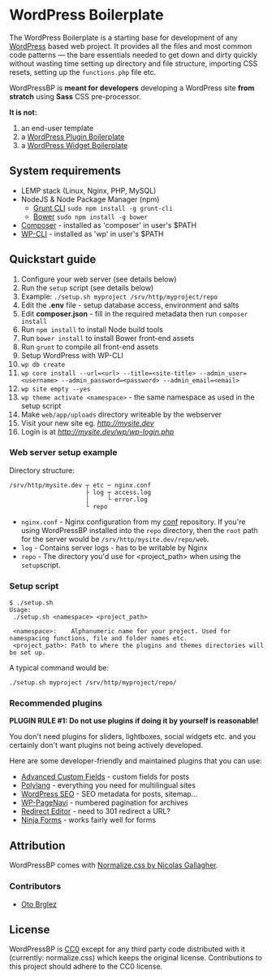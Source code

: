 # WordPress Boilerplate

The WordPress Boilerplate is a starting base for development of any [WordPress](http://wordpress.org)
based web project. It provides all the files and most common code patterns — the bare essentials needed
to get down and dirty quickly without wasting time setting up directory and file structure, importing
CSS resets, setting up the `functions.php` file etc.

WordPressBP is **meant for developers** developing a WordPress site **from stratch** using
**Sass** CSS pre-processor.

**It is not:**

1. an end-user template
2. a [WordPress Plugin Boilerplate](https://github.com/tommcfarlin/WordPress-Plugin-Boilerplate)
3. a [WordPress Widget Boilerplate](https://github.com/tommcfarlin/WordPress-Plugin-Boilerplate)


## System requirements

* LEMP stack (Linux, Nginx, PHP, MySQL)
* NodeJS & Node Package Manager (npm)
  * [Grunt CLI](http://gruntjs.com/getting-started#installing-the-cli) `sudo npm install -g grunt-cli`
  * [Bower](http://bower.io/) `sudo npm install -g bower`
* [Composer](https://getcomposer.org/) - installed as 'composer' in user's $PATH
* [WP-CLI](http://wp-cli.org/) - installed as 'wp' in user's $PATH


## Quickstart guide

1. Configure your web server (see details below)
2. Run the `setup` script (see details below)
  1. Example: `./setup.sh myproject /srv/http/myproject/repo`
3. Edit the **.env** file - setup database access, environment and salts
4. Edit **composer.json** - fill in the required metadata then run `composer install`
5. Run `npm install` to install Node build tools
6. Run `bower install` to install Bower front-end assets
7. Run `grunt` to compile all front-end assets
8. Setup WordPress with WP-CLI
  1. `wp db create`
  2. `wp core install --url=<url> --title=<site-title> --admin_user=<username> --admin_password=<password> --admin_email=<email>`
  3. `wp site empty --yes`
  4. `wp theme activate <namespace>` - the same namespace as used in the setup script
9. Make `web/app/uploads` directory writeable by the webserver
10. Visit your new site eg. *http://mysite.dev*
  1. Login is at *http://mysite.dev/wp/wp-login.php*


### Web server setup example

Directory structure:

```
/srv/http/mysite.dev ┬ etc ─ nginx.conf
                     ├ log ┬ access.log
                     │     └ error.log
                     └ repo
```

* `nginx.conf` - Nginx configuration from my [conf](https://github.com/andrejcremoznik/conf/tree/master/nginx) repository. If you're using WordPressBP installed into the `repo` directory, then the `root` path for the server would be `/srv/http/mysite.dev/repo/web`.
* `log` - Contains server logs - has to be writable by Nginx
* `repo` - The directory you'd use for <project_path> when using the `setup`script.


### Setup script

```
$ ./setup.sh
Usage:
 ./setup.sh <namespace> <project_path>

 <namespace>:    Alphanumeric name for your project. Used for namespacing functions, file and folder names etc.
 <project_path>: Path to where the plugins and themes directories will be set up.
```

A typical command would be:

```
./setup.sh myproject /srv/http/myproject/repo/
```


### Recommended plugins

**PLUGIN RULE #1: Do not use plugins if doing it by yourself is reasonable!**

You don't need plugins for sliders, lightboxes, social widgets etc. and you certainly don't want plugins
not being actively developed.

Here are some developer-friendly and maintained plugins that you can use:

* [Advanced Custom Fields](http://wordpress.org/plugins/advanced-custom-fields/) - custom fields for posts
* [Polylang](http://wordpress.org/plugins/polylang/) - everything you need for multilingual sites
* [WordPress SEO](http://wordpress.org/plugins/wordpress-seo/) - SEO metadata for posts, sitemap…
* [WP-PageNavi](http://wordpress.org/plugins/wp-pagenavi/) - numbered pagination for archives
* [Redirect Editor](http://wordpress.org/plugins/redirect-editor/) - need to 301 redirect a URL?
* [Ninja Forms](http://wordpress.org/plugins/ninja-forms/) - works fairly well for forms


## Attribution

WordPressBP comes with [Normalize.css by Nicolas Gallagher](https://github.com/necolas/normalize.css).


### Contributors

* [Oto Brglez](https://github.com/otobrglez)


## License

WordPressBP is [CC0](http://creativecommons.org/publicdomain/zero/1.0/) except for any third party
code distributed with it (currently: normalize.css) which keeps the original license. Contributions
to this project should adhere to the CC0 license.
